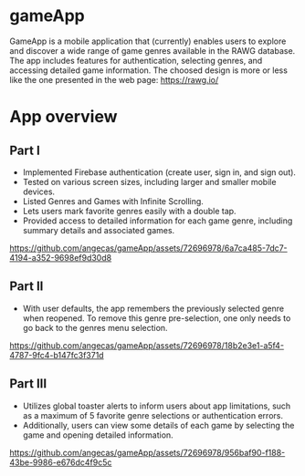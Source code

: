 # gameApp

GameApp is a mobile application that (currently) enables users to explore and discover a wide range of game genres available in the RAWG database. The app includes features for authentication, selecting genres, and accessing detailed game information. 
The choosed design is more or less like the one presented in the web page: https://rawg.io/
# App overview

## Part I

- Implemented Firebase authentication (create user, sign in, and sign out).
- Tested on various screen sizes, including larger and smaller mobile devices.
- Listed Genres and Games with Infinite Scrolling.
- Lets users mark favorite genres easily with a double tap.
- Provided access to detailed information for each game genre, including summary details and associated games.


https://github.com/angecas/gameApp/assets/72696978/6a7ca485-7dc7-4194-a352-9698ef9d30d8


## Part II

- With user defaults, the app remembers the previously selected genre when reopened. To remove this genre pre-selection, one only needs to go back to the genres menu selection.


https://github.com/angecas/gameApp/assets/72696978/18b2e3e1-a5f4-4787-9fc4-b147fc3f371d


## Part III

- Utilizes global toaster alerts to inform users about app limitations, such as a maximum of 5 favorite genre selections or authentication errors.
- Additionally, users can view some details of each game by selecting the game and opening detailed information.


https://github.com/angecas/gameApp/assets/72696978/956baf90-f188-43be-9986-e676dc4f9c5c

